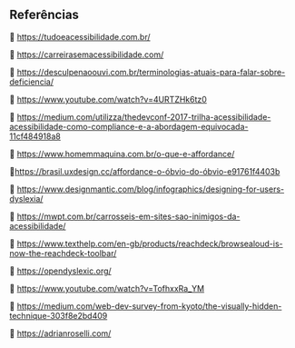 ## Referências

🔗 https://tudoeacessibilidade.com.br/

🔗 https://carreirasemacessibilidade.com/

🔗 https://desculpenaoouvi.com.br/terminologias-atuais-para-falar-sobre-deficiencia/

🔗 https://www.youtube.com/watch?v=4URTZHk6tz0

🔗 https://medium.com/utilizza/thedevconf-2017-trilha-acessibilidade-acessibilidade-como-compliance-e-a-abordagem-equivocada-11cf484918a8

🔗 https://www.homemmaquina.com.br/o-que-e-affordance/

🔗https://brasil.uxdesign.cc/affordance-o-óbvio-do-óbvio-e91761f4403b

🔗 https://www.designmantic.com/blog/infographics/designing-for-users-dyslexia/

🔗 https://mwpt.com.br/carrosseis-em-sites-sao-inimigos-da-acessibilidade/

🔗 https://www.texthelp.com/en-gb/products/reachdeck/browsealoud-is-now-the-reachdeck-toolbar/

🔗 https://opendyslexic.org/

🔗 https://www.youtube.com/watch?v=TofhxxRa_YM

🔗 https://medium.com/web-dev-survey-from-kyoto/the-visually-hidden-technique-303f8e2bd409

🔗 https://adrianroselli.com/
